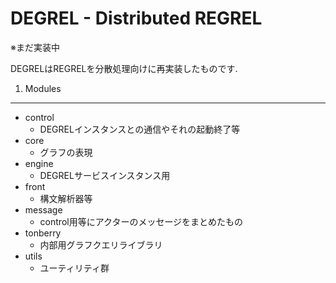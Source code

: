DEGREL - Distributed REGREL
===========================

※まだ実装中

DEGRELはREGRELを分散処理向けに再実装したものです.

1. Modules
----------

* control
    - DEGRELインスタンスとの通信やそれの起動終了等
* core
    - グラフの表現
* engine
    - DEGRELサービスインスタンス用
* front
    - 構文解析器等
* message
    - control用等にアクターのメッセージをまとめたもの
* tonberry
    - 内部用グラフクエリライブラリ
* utils
    - ユーティリティ群
